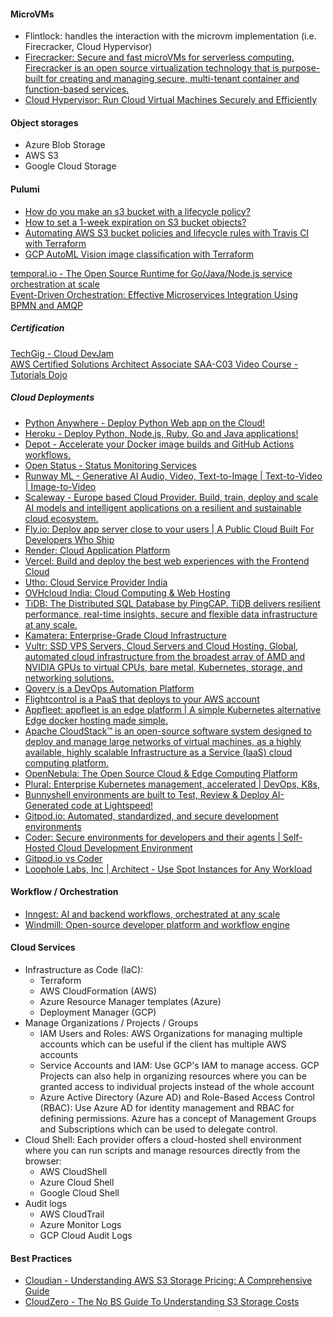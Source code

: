 #### MicroVMs
- Flintlock: handles the interaction with the microvm implementation (i.e. Firecracker, Cloud Hypervisor)
- [Firecracker: Secure and fast microVMs for serverless computing. Firecracker is an open source virtualization technology that is purpose-built for creating and managing secure, multi-tenant container and function-based services.](https://firecracker-microvm.github.io/)
- [Cloud Hypervisor: Run Cloud Virtual Machines Securely and Efficiently](https://www.cloudhypervisor.org/)
 
#### Object storages
- Azure Blob Storage
- AWS S3
- Google Cloud Storage

#### Pulumi
* [How do you make an s3 bucket with a lifecycle policy?](https://www.pulumi.com/ai/conversations/f925073d-2997-4aaf-ae16-177931a31474)
* [How to set a 1-week expiration on S3 bucket objects?](https://www.pulumi.com/ai/answers/bkxFpzbdFirqc1R5UKdmjw/setting-1-week-expiration-on-aws-s3-objects)
* [Automating AWS S3 bucket policies and lifecycle rules with Travis CI with Terraform](https://www.pulumi.com/ai/answers/5926pfa21VUbymMsAPbC76/automating-aws-s3-policies-with-terraform-and-travis-ci)
* [GCP AutoML Vision image classification with Terraform](https://www.pulumi.com/ai/conversations/25492f9b-9d3f-47e0-b1e1-cd1085db1e42)  

[temporal.io - The Open Source Runtime for Go/Java/Node.js service orchestration at scale](https://temporal.io/)  
[Event-Driven Orchestration: Effective Microservices Integration Using BPMN and AMQP](https://dzone.com/articles/event-driven-orchestration-an-effective-microservi)  

##### Certification
[TechGig - Cloud DevJam](https://www.techgig.com/googlecloud)  
[AWS Certified Solutions Architect Associate SAA-C03 Video Course - Tutorials Dojo](https://portal.tutorialsdojo.com/courses/aws-certified-solutions-architect-associate-exam-video-course/)  

##### Cloud Deployments
- [Python Anywhere - Deploy Python Web app on the Cloud!](https://www.pythonanywhere.com/)  
- [Heroku - Deploy Python, Node.js, Ruby, Go and Java applications!](https://www.heroku.com/)  
- [Depot - Accelerate your Docker image builds and GitHub Actions workflows.](https://depot.dev/)
- [Open Status - Status Monitoring Services](https://www.openstatus.dev/)
- [Runway ML - Generative AI Audio, Video, Text-to-Image | Text-to-Video | Image-to-Video](https://runwayml.com/)
- [Scaleway - Europe based Cloud Provider. Build, train, deploy and scale AI models and intelligent applications on a resilient and sustainable cloud ecosystem.](https://www.scaleway.com/en/)
- [Fly.io: Deploy app server close to your users | A Public Cloud Built For Developers Who Ship](https://fly.io/)
- [Render: Cloud Application Platform](https://render.com/)
- [Vercel: Build and deploy the best web experiences with the Frontend Cloud](https://vercel.com/)
- [Utho: Cloud Service Provider India](https://utho.com)
- [OVHcloud India: Cloud Computing & Web Hosting](https://www.ovhcloud.com/en-in/)
- [TiDB: The Distributed SQL Database by PingCAP. TiDB delivers resilient performance, real-time insights, secure and flexible data infrastructure at any scale.](https://www.pingcap.com/)
- [Kamatera: Enterprise-Grade Cloud Infrastructure](https://www.kamatera.com/)
- [Vultr: SSD VPS Servers, Cloud Servers and Cloud Hosting. Global, automated cloud infrastructure from the broadest array of AMD and NVIDIA GPUs to virtual CPUs, bare metal, Kubernetes, storage, and networking solutions.](https://www.vultr.com/)
- [Qovery is a DevOps Automation Platform](https://www.qovery.com/)
- [Flightcontrol is a PaaS that deploys to your AWS account](https://www.flightcontrol.dev/)
- [Appfleet: appfleet is an edge platform | A simple Kubernetes alternative Edge docker hosting made simple.](https://appfleet.com/)
- [Apache CloudStack™ is an open-source software system designed to deploy and manage large networks of virtual machines, as a highly available, highly scalable Infrastructure as a Service (IaaS) cloud computing platform.](https://cloudstack.apache.org/)
- [OpenNebula: The Open Source Cloud & Edge Computing Platform](https://opennebula.io/)
- [Plural: Enterprise Kubernetes management, accelerated | DevOps, K8s,](https://www.plural.sh/)
- [Bunnyshell environments are built to Test, Review & Deploy AI-Generated code at Lightspeed!](https://www.bunnyshell.com/)
- [Gitpod.io: Automated, standardized, and secure development environments](https://www.gitpod.io/)
- [Coder: Secure environments for developers and their agents | Self-Hosted Cloud Development Environment](https://coder.com/)
- [Gitpod.io vs Coder](https://www.gitpod.io/blog/gitpod-vs-coder)
- [Loophole Labs, Inc | Architect - Use Spot Instances for Any Workload](https://loopholelabs.io/)

#### Workflow / Orchestration
- [Inngest: AI and backend workflows, orchestrated at any scale](https://www.inngest.com/)
- [Windmill: Open-source developer platform and workflow engine](https://www.windmill.dev/)

#### Cloud Services
- Infrastructure as Code (IaC):
   * Terraform
   * AWS CloudFormation (AWS)
   * Azure Resource Manager templates (Azure)
   * Deployment Manager (GCP) 
- Manage Organizations / Projects / Groups
  * IAM Users and Roles: AWS Organizations for managing multiple accounts which can be useful if the client has multiple AWS accounts
  * Service Accounts and IAM: Use GCP's IAM to manage access. GCP Projects can also help in organizing resources where you can be granted access to individual projects instead of the whole account
  * Azure Active Directory (Azure AD) and Role-Based Access Control (RBAC): Use Azure AD for identity management and RBAC for defining permissions. Azure has a concept of Management Groups and Subscriptions which can be used to delegate control.
- Cloud Shell: Each provider offers a cloud-hosted shell environment where you can run scripts and manage resources directly from the browser:
  * AWS CloudShell
  * Azure Cloud Shell
  * Google Cloud Shell
- Audit logs
   * AWS CloudTrail
   * Azure Monitor Logs
   * GCP Cloud Audit Logs

#### Best Practices
- [Cloudian - Understanding AWS S3 Storage Pricing: A Comprehensive Guide](https://cloudian.com/blog/5-components-of-aws-s3-storage-pricing/)
- [CloudZero - The No BS Guide To Understanding S3 Storage Costs](https://www.cloudzero.com/blog/s3-pricing/)  
